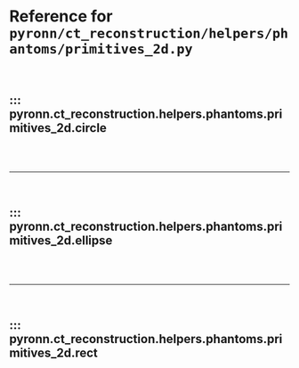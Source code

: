 # Reference for `pyronn/ct_reconstruction/helpers/phantoms/primitives_2d.py`

<br>

## ::: pyronn.ct_reconstruction.helpers.phantoms.primitives_2d.circle

<br><br><hr><br>

## ::: pyronn.ct_reconstruction.helpers.phantoms.primitives_2d.ellipse

<br><br><hr><br>

## ::: pyronn.ct_reconstruction.helpers.phantoms.primitives_2d.rect

<br><br>
